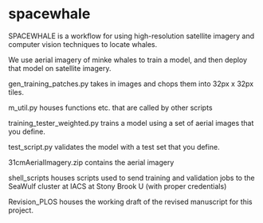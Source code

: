 # spacewhale

SPACEWHALE is a workflow for using high-resolution satellite imagery and computer vision techniques to locate whales.

We use aerial imagery of minke whales to train a model, and then deploy that model on satellite imagery.

gen_training_patches.py takes in images and chops them into 32px x 32px tiles.

m_util.py houses functions etc. that are called by other scripts

training_tester_weighted.py trains a model using a set of aerial images that you define.

test_script.py validates the model with a test set that you define.

31cmAerialImagery.zip contains the aerial imagery

shell_scripts houses scripts used to send training and validation jobs to the SeaWulf cluster at IACS at Stony Brook U (with proper credentials)

Revision_PLOS houses the working draft of the revised manuscript for this project.

